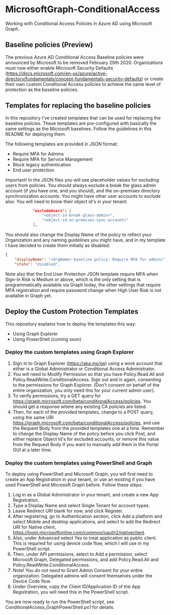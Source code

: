 # MicrosoftGraph-ConditionalAccess
Working with Conditional Access Policies in Azure AD using Microsoft Graph.

## Baseline policies (Preview)

The previous Azure AD Conditional Access Baseline policies were announced by Microsoft to be removed February 29th 2020. Organizations must now either enable Microsoft Security Defaults (https://docs.microsoft.com/en-us/azure/active-directory/fundamentals/concept-fundamentals-security-defaults) or create their own custom Conditional Access policies to achieve the same level of protection as the baseline policies.

## Templates for replacing the baseline policies

In this repository I've created templates that can be used for replacing the baseline policies. These templates are pre-configured with basically the same settings as the Microsoft baselines. Follow the guidelines in this README for deploying them.

The following templates are provided in JSON format:

* Require MFA for Admins
* Require MFA for Service Management
* Block legacy authentication
* End user protection

Important! In the JSON files you will see placeholder values for excluding users from policies. You should always exclude a break the glass admin account (if you have one, and you should), and the on-premises directory synchronization accounts. You might have other user accounts to exclude also. You will need to know their object id's in your tenant:

```json
            "excludeUsers": [
                "<object-id-break-glass-admin>",
                "<object-id-on-premises-sync-account>"
            ],
```

You should also change the Display Name of the policy to reflect your Organization and any naming guidelines you might have, and in my template I have decided to create them initially as disabled:

```json
{
    "displayName": "<OrgName> baseline policy: Require MFA for admins",
    "state": "disabled",

```

Note also that the End User Protection JSON template require MFA when Sign-In Risk is Medium or above, which is the only setting that is programmatically available via Graph today, the other settings that require MFA registration and require password change when High User Risk is not available in Graph yet.

## Deploy the Custom Protection Templates

This repository explains how to deploy the templates this way:

* Using Graph Explorer
* Using PowerShell (coming soon)

### Deploy the custom templates using Graph Explorer

1. Sign in to Graph Explorer (https://aka.ms/ge) using a work account that either is a Global Administrator or Conditional Access Administrator.
2. You will need to Modify Permission so that you have Policy.Read.All and Policy.ReadWrite.ConditionalAccess. Sign out and in again, consenting to the permissions for Graph Explorer. (Don't consent on behalf of the entire organization, you only need this for your current admin user).
3. To verify permissions, try a GET query for https://graph.microsoft.com/beta/conditionalAccess/policies. You should get a response where any existing CA policies are listed.
4. Then, for each of the provided templates, change to a POST query, using the same URI https://graph.microsoft.com/beta/conditionalAccess/policies, and use the Request Body from the provided templates one at a time. Remember to change the Display Name of the policy before you click Post, and either replace Object Id's for excluded accounts, or remove this value from the Request Body if you want to manually add them in the Portal GUI at a later time.

### Deploy the custom templates using PowerShell and Graph

To deploy using PowerShell and Microsoft Graph, you will first need to create an App Registration in your tenant, or use an existing if you have used PowerShell and Microsoft Graph before. Follow these steps:

1. Log in as a Global Administrator in your tenant, and create a new App Registration.
2. Type a Display Name and select Single Tenant for account types.
3. Leave Redirect URI blank for now, and click Register.
4. After registering, go to Authentication section, click Add a platform and select Mobile and desktop applications, and select to add the Redirect URI for Native client, https://login.microsoftonline.com/common/oauth2/nativeclient. 
5. Also, under Advanced select Yes to treat application as public client. This is required for using device code flow, which I will use in my PowerShell script.
6. Then, under API permissions, select to Add a permission, select Microsoft Graph, Delegated permissions, and add Policy.Read.All and Policy.ReadWrite.ConditionalAccess.
7. Note! You *do not need* to Grant Admin Consent for your entire organization. Delegated admins will consent themselves under the Device Code flow.
8. Under Overview, copy the Client ID/Application ID of the App Registration, you will need this in the PowerShell script.

You are now ready to run the PowerShell script, see ConditionalAccess_GraphPowerShell.ps1 for details. 

